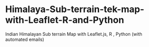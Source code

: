 # Himalaya-Sub-terrain-tek-map-with-Leaflet-R-and-Python
 Indian Himalayan Sub terrain Map with Leaflet.js, R , Python (with automated emails)
